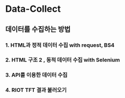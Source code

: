 # Data-Collect

## 데이터를 수집하는 방법

### 1. HTML과 정적 데이터 수집 with request, BS4
### 2. HTML 구조 2 , 동적 데이터 수집 with Selenium
### 3. API를 이용한 데이터 수집
### 4. RIOT TFT 결과 불러오기
